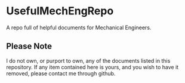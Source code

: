 # UsefulMechEngRepo
  A repo full of helpful documents for Mechanical Engineers.
## Please Note
  I do not own, or purport to own, any of the documents listed in this
  repository. If any item contained here is yours, and you wish to have it
  removed, please contact me through github.
